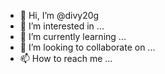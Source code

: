 - 👋 Hi, I’m @divy20g
- 👀 I’m interested in ...
- 🌱 I’m currently learning ...
- 💞️ I’m looking to collaborate on ...
- 📫 How to reach me ...

<!---
divy20g/divy20g is a ✨ special ✨ repository because its `README.md` (this file) appears on your GitHub profile.
You can click the Preview link to take a look at your changes.
--->
